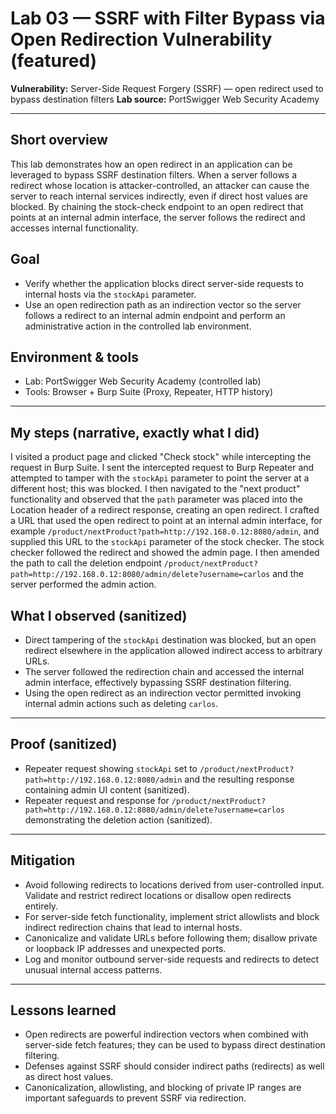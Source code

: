 # Lab 03 — SSRF with Filter Bypass via Open Redirection Vulnerability (featured)

**Vulnerability:** Server-Side Request Forgery (SSRF) — open redirect used to bypass destination filters
**Lab source:** PortSwigger Web Security Academy

---

## Short overview

This lab demonstrates how an open redirect in an application can be leveraged to bypass SSRF destination filters. When a server follows a redirect whose location is attacker-controlled, an attacker can cause the server to reach internal services indirectly, even if direct host values are blocked. By chaining the stock-check endpoint to an open redirect that points at an internal admin interface, the server follows the redirect and accesses internal functionality.

## Goal

* Verify whether the application blocks direct server-side requests to internal hosts via the `stockApi` parameter.
* Use an open redirection path as an indirection vector so the server follows a redirect to an internal admin endpoint and perform an administrative action in the controlled lab environment.

## Environment & tools

* Lab: PortSwigger Web Security Academy (controlled lab)
* Tools: Browser + Burp Suite (Proxy, Repeater, HTTP history)

---

## My steps (narrative, exactly what I did)
I visited a product page and clicked "Check stock" while intercepting the request in Burp Suite. I sent the intercepted request to Burp Repeater and attempted to tamper with the `stockApi` parameter to point the server at a different host; this was blocked. I then navigated to the "next product" functionality and observed that the `path` parameter was placed into the Location header of a redirect response, creating an open redirect. I crafted a URL that used the open redirect to point at an internal admin interface, for example `/product/nextProduct?path=http://192.168.0.12:8080/admin`, and supplied this URL to the `stockApi` parameter of the stock checker. The stock checker followed the redirect and showed the admin page. I then amended the path to call the deletion endpoint `/product/nextProduct?path=http://192.168.0.12:8080/admin/delete?username=carlos` and the server performed the admin action. 

## What I observed (sanitized)

* Direct tampering of the `stockApi` destination was blocked, but an open redirect elsewhere in the application allowed indirect access to arbitrary URLs.
* The server followed the redirection chain and accessed the internal admin interface, effectively bypassing SSRF destination filtering.
* Using the open redirect as an indirection vector permitted invoking internal admin actions such as deleting `carlos`.

---

## Proof (sanitized)

* Repeater request showing `stockApi` set to `/product/nextProduct?path=http://192.168.0.12:8080/admin` and the resulting response containing admin UI content (sanitized).
* Repeater request and response for `/product/nextProduct?path=http://192.168.0.12:8080/admin/delete?username=carlos` demonstrating the deletion action (sanitized).


---

## Mitigation

* Avoid following redirects to locations derived from user-controlled input. Validate and restrict redirect locations or disallow open redirects entirely.
* For server-side fetch functionality, implement strict allowlists and block indirect redirection chains that lead to internal hosts.
* Canonicalize and validate URLs before following them; disallow private or loopback IP addresses and unexpected ports.
* Log and monitor outbound server-side requests and redirects to detect unusual internal access patterns.

---

## Lessons learned

* Open redirects are powerful indirection vectors when combined with server-side fetch features; they can be used to bypass direct destination filtering.
* Defenses against SSRF should consider indirect paths (redirects) as well as direct host values.
* Canonicalization, allowlisting, and blocking of private IP ranges are important safeguards to prevent SSRF via redirection.
